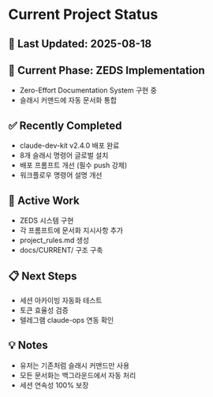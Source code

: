 # Current Project Status

## 📅 Last Updated: 2025-08-18

## 🎯 Current Phase: ZEDS Implementation
- Zero-Effort Documentation System 구현 중
- 슬래시 커맨드에 자동 문서화 통합

## ✅ Recently Completed
- claude-dev-kit v2.4.0 배포 완료
- 8개 슬래시 명령어 글로벌 설치
- 배포 프롬프트 개선 (필수 push 강제)
- 워크플로우 명령어 설명 개선

## 🔄 Active Work
- ZEDS 시스템 구현
- 각 프롬프트에 문서화 지시사항 추가
- project_rules.md 생성
- docs/CURRENT/ 구조 구축

## 📋 Next Steps
- 세션 아카이빙 자동화 테스트
- 토큰 효율성 검증
- 텔레그램 claude-ops 연동 확인

## 💡 Notes
- 유저는 기존처럼 슬래시 커맨드만 사용
- 모든 문서화는 백그라운드에서 자동 처리
- 세션 연속성 100% 보장